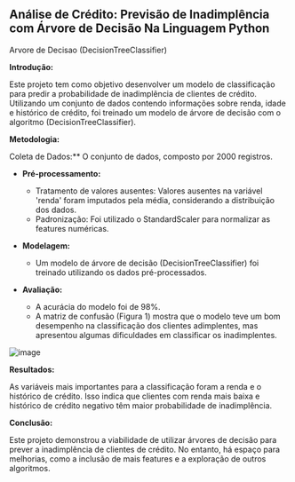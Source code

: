 ## Análise de Crédito: Previsão de Inadimplência com Árvore de Decisão Na Linguagem Python

Arvore de Decisao (DecisionTreeClassifier)

**Introdução:**

Este projeto tem como objetivo desenvolver um modelo de classificação para predir a probabilidade de inadimplência de clientes de crédito. Utilizando um conjunto de dados contendo informações sobre renda, idade e histórico de crédito, foi treinado um modelo de árvore de decisão com o algoritmo (DecisionTreeClassifier).

**Metodologia:**

Coleta de Dados:** O conjunto de dados, composto por 2000 registros.

* **Pré-processamento:**

    * Tratamento de valores ausentes: Valores ausentes na variável 'renda' foram imputados pela média, considerando a distribuição dos dados.
    * Padronização: Foi utilizado o StandardScaler para normalizar as features numéricas.

* **Modelagem:**

    * Um modelo de árvore de decisão (DecisionTreeClassifier) foi treinado utilizando os dados pré-processados.

* **Avaliação:**
    
    * A acurácia do modelo foi de 98%.
    * A matriz de confusão (Figura 1) mostra que o modelo teve um bom desempenho na classificação dos clientes adimplentes, mas apresentou algumas dificuldades em classificar os inadimplentes.

![image](https://github.com/user-attachments/assets/e5bef59a-e273-4560-a993-6d6643dcfd68)

**Resultados:**

As variáveis mais importantes para a classificação foram a renda e o histórico de crédito. Isso indica que clientes com renda mais baixa e histórico de crédito negativo têm maior probabilidade de inadimplência.

**Conclusão:**

Este projeto demonstrou a viabilidade de utilizar árvores de decisão para prever a inadimplência de clientes de crédito. No entanto, há espaço para melhorias, como a inclusão de mais features e a exploração de outros algoritmos.


